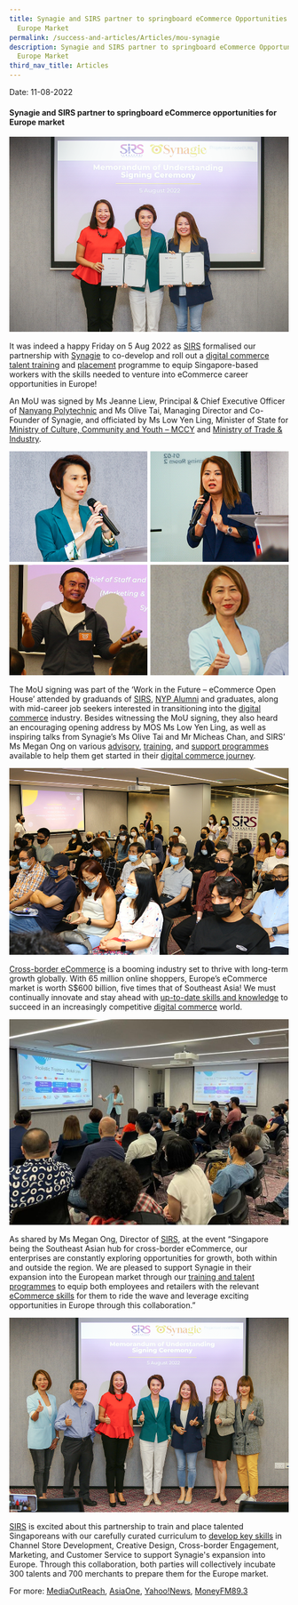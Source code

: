 ```yaml
---
title: Synagie and SIRS partner to springboard eCommerce Opportunities for
  Europe Market
permalink: /success-and-articles/Articles/mou-synagie
description: Synagie and SIRS partner to springboard eCommerce Opportunities for
  Europe Market
third_nav_title: Articles
---
```

Date: 11-08-2022

<h4>Synagie and SIRS partner to springboard eCommerce opportunities for Europe market</h4>

![MOU signed by Jeanne Liew PCEO NYP and Olive Tai MD Synagie, witnessed by MOS Low Yen Ling](/images/blog/20220811_mou_synagie_1.png)

It was indeed a happy Friday on 5 Aug 2022 as [SIRS](https://www.facebook.com/SIRSNYP) formalised our partnership with [Synagie](https://www.linkedin.com/company/synagie/) to co-develop and roll out a [digital commerce](https://www.sirs.edu.sg/digital-programmes) [talent training](https://www.sirs.edu.sg/about-us/our-partners) and [placement](https://www.sirs.edu.sg/services/career-services) programme to equip Singapore-based workers with the skills needed to venture into eCommerce career opportunities in Europe! 

An MoU was signed by Ms Jeanne Liew, Principal & Chief Executive Officer of [Nanyang Polytechnic](https://www.facebook.com/nanyangpoly) and Ms Olive Tai, Managing Director and Co-Founder of Synagie, and officiated by Ms Low Yen Ling, Minister of State for [Ministry of Culture, Community and Youth – MCCY](https://www.facebook.com/MCCYsg) and [Ministry of Trade & Industry](https://www.facebook.com/MTISingapore). 

![Speakers MOS Low Yen Ling, Olive Tai Synagie, Michaes Synagie and Megan Ong SIRS](/images/blog/20220811_mou_synagie_2.png)

The MoU signing was part of the ‘Work in the Future – eCommerce Open House’ attended by graduands of [SIRS](https://www.facebook.com/SIRSNYP ), [NYP Alumni](https://www.facebook.com/NYP.Alumni) and graduates, along with mid-career job seekers interested in transitioning into the [digital commerce](https://www.sirs.edu.sg/digital-programmes/masterclasses-and-workshops/digital-commerce-visual) industry. Besides witnessing the MoU signing, they also heard an encouraging opening address by MOS Ms Low Yen Ling, as well as inspiring talks from Synagie’s Ms Olive Tai and Mr Micheas Chan, and SIRS’ Ms Megan Ong on various [advisory](https://www.sirs.edu.sg/services/career-services), [training](https://www.sirs.edu.sg/digital-programmes), and [support programmes](https://www.sirs.edu.sg/services/career-services) available to help them get started in their [digital commerce journey](https://www.sirs.edu.sg/digital-programmes/masterclasses-and-workshops/digital-commerce-operations).

![SIRS x Synagie MoU and Open House 5 Aug 2022](/images/blog/20220811_mou_synagie_3.jpeg)

[Cross-border eCommerce](https://www.sirs.edu.sg/digital-programmes/certified-digital-productivity-consultant) is a booming industry set to thrive with long-term growth globally. With 65 million online shoppers, Europe’s eCommerce market is worth S$600 billion, five times that of Southeast Asia! We must continually innovate and stay ahead with [up-to-date skills and knowledge](https://www.sirs.edu.sg/about-us/our-partners) to succeed in an increasingly competitive [digital commerce](https://www.sirs.edu.sg/digital-programmes) world.

![Megan Ong SIRS holistic training solutions](/images/blog/20220811_mou_synagie_4.jpeg)

As shared by Ms Megan Ong, Director of [SIRS](https://www.facebook.com/SIRSNYP), at the event “Singapore being the Southeast Asian hub for cross-border eCommerce, our enterprises are constantly exploring opportunities for growth, both within and outside the region. We are pleased to support Synagie in their expansion into the European market through our [training and talent programmes](https://www.sirs.edu.sg/services/career-services) to equip both employees and retailers with the relevant [eCommerce skills](https://www.sirs.edu.sg/digital-programmes/masterclasses-and-workshops/digital-commerce-operations) for them to ride the wave and leverage exciting opportunities in Europe through this collaboration.”

![Megan SIRS, Tan Jek Min NYP, Jeannie Liew NYP, MOS Low Yen Ling, Olive Tai Synagie](/images/blog/20220811_mou_synagie_5.png)

[SIRS](https://www.facebook.com/SIRSNYP) is excited about this partnership to train and place talented Singaporeans with our carefully curated curriculum to [develop key skills](https://www.sirs.edu.sg/digital-programmes/masterclasses-and-workshops/digital-commerce-operations) in Channel Store Development, Creative Design, Cross-border Engagement, Marketing, and Customer Service to support Synagie's expansion into Europe. Through this collaboration, both parties will collectively incubate 300 talents and 700 merchants to prepare them for the Europe market. 

For more: [MediaOutReach](https://www.media-outreach.com/news/singapore/2022/08/08/155178/synagie-and-singapore-institute-of-retail-studies-partner-to-springboard-ecommerce-career-opportunities-in-european-market/), [AsiaOne](https://www.asiaone.com/business/synagie-and-singapore-institute-retail-studies-partner-springboard-ecommerce-career), [Yahoo!News](https://sg.news.yahoo.com/synagie-singapore-institute-retail-studies-071500892.html), [MoneyFM89.3](https://www.moneyfm893.sg/media-outreach/synagie-and-singapore-institute-of-retail-studies-partner-to-springboard-ecommerce-career-opportunities-in-european-market-9357/)